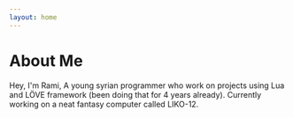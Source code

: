 ```yaml
---
layout: home
---
```

# About Me

Hey, I'm Rami, A young syrian programmer who work on projects using Lua and LÖVE framework (been doing that for 4 years already).
Currently working on a neat fantasy computer called LIKO-12.